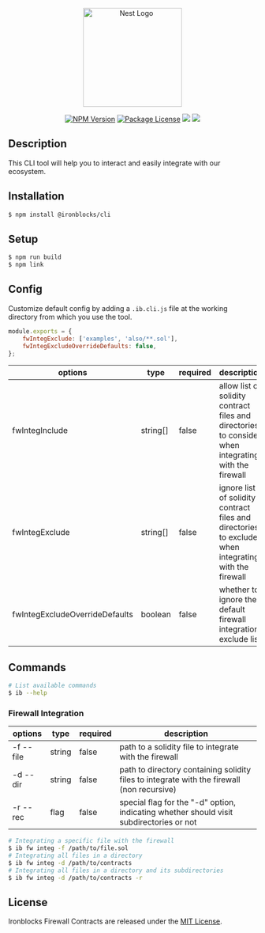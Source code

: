 <p align="center">
    <a href="https://www.ironblocks.com/" target="blank"><img src="https://app.ironblocks.com/assets/icons/ironblocks/logo.svg" width="200" alt="Nest Logo" /></a>
</p>

<p align="center">
    <a href="https://www.npmjs.com/~ironblocks" target="_blank"><img src="https://img.shields.io/npm/v/@ironblocks/cli" alt="NPM Version" /></a>
    <a href="https://opensource.org/licenses/MIT" target="_blank"><img src="https://img.shields.io/badge/License-MIT-green.svg" alt="Package License" /></a>
    <a href="https://discord.com/channels/1065679814289268929" target="_blank"><img src="https://img.shields.io/badge/Discord-blue?logo=discord&logoColor=white"></a>
    <a href="https://twitter.com/Ironblocks_" target="_blank"><img src="https://img.shields.io/twitter/follow/nestframework.svg?style=social&label=Follow"></a>
</p>

## Description

This CLI tool will help you to interact and easily integrate with our ecosystem.

## Installation

```bash
$ npm install @ironblocks/cli
```

## Setup

```bash
$ npm run build
$ npm link
```

## Config

Customize default config by adding a `.ib.cli.js` file at the working directory from which you use the tool.

```js
module.exports = {
    fwIntegExclude: ['examples', 'also/**.sol'],
    fwIntegExcludeOverrideDefaults: false,
};
```

| options                        | type        | required | description                                                                                           | defaults              |
|--------------------------------| ----------- | -------- | ------------------------------------------------------------------------------------------------------|-----------------------|
| fwIntegInclude                 | string[]    | false    | allow list of solidity contract files and directories to consider when integrating with the firewall  | -                     |
| fwIntegExclude                 | string[]    | false    | ignore list of solidity contract files and directories to exclude when integrating with the firewall  | ["**/node_modules/*"] |
| fwIntegExcludeOverrideDefaults | boolean     | false    | whether to ignore the default firewall integration exclude list                                       | false                 |

## Commands
```bash
# List available commands
$ ib --help
```

### Firewall Integration

| options   | type       | required | description                                                                                |
|-----------| ---------- | -------- | -------------------------------------------------------------------------------------------|
| -f --file | string     | false    | path to a solidity file to integrate with the firewall                                     |
| -d --dir  | string     | false    | path to directory containing solidity files to integrate with the firewall (non recursive) |
| -r --rec  | flag       | false    | special flag for the "-d" option, indicating whether should visit subdirectories or not    |

```bash
# Integrating a specific file with the firewall
$ ib fw integ -f /path/to/file.sol
# Integrating all files in a directory
$ ib fw integ -d /path/to/contracts
# Integrating all files in a directory and its subdirectories
$ ib fw integ -d /path/to/contracts -r
```

## License

Ironblocks Firewall Contracts are released under the [MIT License](LICENSE).
